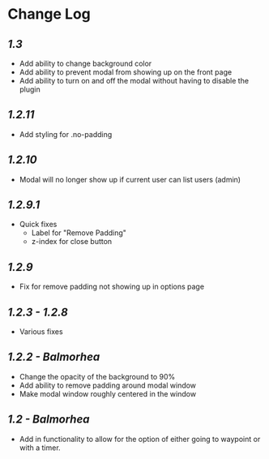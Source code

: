 # Change Log
## *1.3*
* Add ability to change background color
* Add ability to prevent modal from showing up on the front page
* Add ability to turn on and off the modal without having to disable the plugin
## *1.2.11*
* Add styling for .no-padding
## *1.2.10*
* Modal will no longer show up if current user can list users (admin)
## *1.2.9.1*
* Quick fixes
    * Label for "Remove Padding"
    * z-index for close button
## *1.2.9*
* Fix for remove padding not showing up in options page
## *1.2.3 - 1.2.8*
* Various fixes
## *1.2.2 - Balmorhea*
* Change the opacity of the background to 90%
* Add ability to remove padding around modal window
* Make modal window roughly centered in the window
## *1.2 - Balmorhea*
* Add in functionality to allow for the option of either going to waypoint or with a timer.